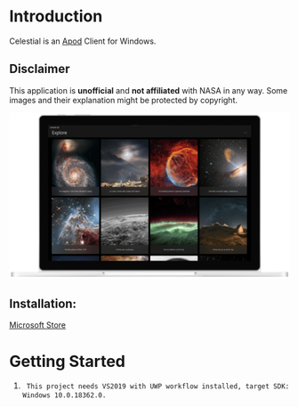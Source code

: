 # Introduction
Celestial is an [Apod](https://api.nasa.gov/) Client for Windows.

## Disclaimer
This application is **unofficial** and **not affiliated** with NASA in any way. Some images and their explanation might be protected by copyright.

![](https://raw.githubusercontent.com/MadeiraAlexandre/Celestial/master/screenshot/App.png)

## Installation:
[Microsoft Store](https://www.microsoft.com/store/apps/9NSSN961H02M)

# Getting Started
1.      This project needs VS2019 with UWP workflow installed, target SDK: Windows 10.0.18362.0.
